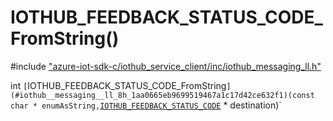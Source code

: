 # IOTHUB_FEEDBACK_STATUS_CODE_FromString()

\#include ["azure-iot-sdk-c/iothub_service_client/inc/iothub_messaging_ll.h"](../iot-c-ref-iothub-messaging-ll-h.md)  

int `[`IOTHUB_FEEDBACK_STATUS_CODE_FromString`](#iothub__messaging__ll_8h_1aa0665eb9699519467a1c17d42ce632f1)(const char * enumAsString,`[`IOTHUB_FEEDBACK_STATUS_CODE`](#iothub__messaging__ll_8h_1a5b57127ee43a2e8919c3f8225c628498) * destination)`

